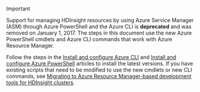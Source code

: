 > [!IMPORTANT]
> Support for managing HDInsight resources by using Azure Service Manager (ASM) through Azure PowerShell and the Azure CLI is **deprecated** and was removed on January 1, 2017. The steps in this document use the new Azure PowerShell cmdlets and Azure CLI commands that work with Azure Resource Manager.
> 
> Follow the steps in the [Install and configure Azure CLI](../articles/cli-install-nodejs.md) and [Install and configure Azure PowerShell](https://docs.microsoft.com/powershell/azureps-cmdlets-docs) articles to install the latest versions. If you have existing scripts that need to be modified to use the new cmdlets or new CLI commands, see [Migrating to Azure Resource Manager-based development tools for HDInsight clusters](../articles/hdinsight/hdinsight-hadoop-development-using-azure-resource-manager.md).
> 
>

